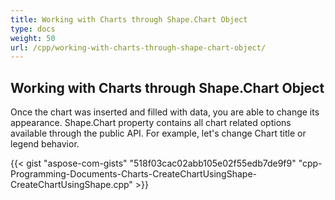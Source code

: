 ```yaml
---
title: Working with Charts through Shape.Chart Object
type: docs
weight: 50
url: /cpp/working-with-charts-through-shape-chart-object/
---
```


## **Working with Charts through Shape.Chart Object**
Once the chart was inserted and filled with data, you are able to change its appearance. Shape.Chart property contains all chart related options available through the public API. For example, let's change Chart title or legend behavior.

{{< gist "aspose-com-gists" "518f03cac02abb105e02f55edb7de9f9" "cpp-Programming-Documents-Charts-CreateChartUsingShape-CreateChartUsingShape.cpp" >}}
